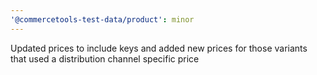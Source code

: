 ```yaml
---
'@commercetools-test-data/product': minor
---
```


Updated prices to include keys and added new prices for those variants that used a distribution channel specific price
